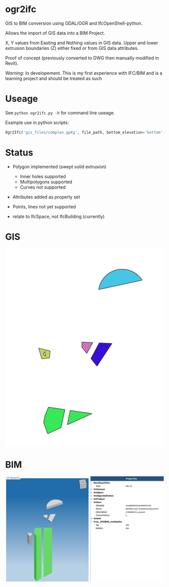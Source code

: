# ogr2ifc
GIS to BIM conversion using GDAL/OGR and IfcOpenShell-python.

Allows the import of GIS data into a BIM Project.

X, Y values from Easting and Nothing values in GIS data.
Upper and lower extrusion boundaries (Z) either fixed or from GIS data attributes.

Proof of concept (previously converted to DWG then manually modified in Revit).

*Warning*: In developement. This is my first experience with IFC/BIM and is a learning project and should be treated as such

# Useage
See `python ogr2ifc.py -h` for command line useage.

Example use in python scripts:
```python
Ogr2Ifc('gis_files/complex.gpkg', file_path, bottom_elevation='bottom', top_elevation='top')
```

# Status
* Polygon implemented (swept solid extrusion)
  * Inner holes supported
  * Multipolygons supported
  * Curves not supported
* Attributes added as property set
  
* Points, lines not yet supported
* relate to IfcSpace, not IfcBuilding (currently)

# GIS
![GIS File Source](GIS_file.png?raw=true)
# BIM
![IFC File](example_ifc.png?raw=true)